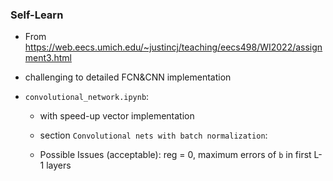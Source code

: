 ### Self-Learn
- From https://web.eecs.umich.edu/~justincj/teaching/eecs498/WI2022/assignment3.html
- challenging to detailed FCN&CNN implementation

- `convolutional_network.ipynb`:

    - with speed-up vector implementation

    - section `Convolutional nets with batch normalization`:
    - Possible Issues (acceptable): reg = 0, maximum errors of `b` in first L-1 layers
